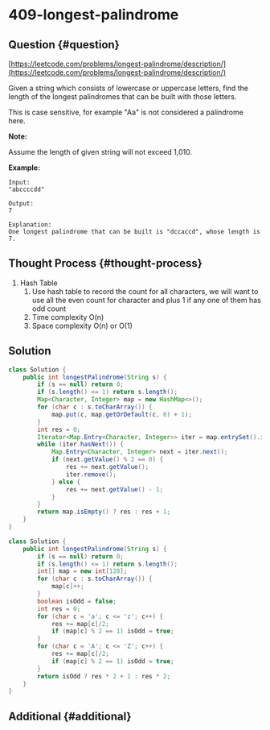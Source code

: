 # 409-longest-palindrome

## Question {#question}

[https://leetcode.com/problems/longest-palindrome/description/](https://leetcode.com/problems/longest-palindrome/description/)

Given a string which consists of lowercase or uppercase letters, find the length of the longest palindromes that can be built with those letters.

This is case sensitive, for example "Aa" is not considered a palindrome here.

 **Note:** 

Assume the length of given string will not exceed 1,010.

**Example:**

```text
Input:
"abccccdd"

Output:
7

Explanation:
One longest palindrome that can be built is "dccaccd", whose length is 7.
```

## Thought Process {#thought-process}

1. Hash Table
   1. Use hash table to record the count for all characters, we will want to use all the even count for character and plus 1 if any one of them has odd count
   2. Time complexity O\(n\)
   3. Space complexity O\(n\) or O\(1\)

## Solution

```java
class Solution {
    public int longestPalindrome(String s) {
        if (s == null) return 0;
        if (s.length() <= 1) return s.length();
        Map<Character, Integer> map = new HashMap<>();
        for (char c : s.toCharArray()) {
            map.put(c, map.getOrDefault(c, 0) + 1);
        }
        int res = 0;
        Iterator<Map.Entry<Character, Integer>> iter = map.entrySet().iterator();
        while (iter.hasNext()) {
            Map.Entry<Character, Integer> next = iter.next();
            if (next.getValue() % 2 == 0) {
                res += next.getValue();
                iter.remove();
            } else {
                res += next.getValue() - 1;
            }
        }
        return map.isEmpty() ? res : res + 1;
    }
}
```

```java
class Solution {
    public int longestPalindrome(String s) {
        if (s == null) return 0;
        if (s.length() <= 1) return s.length();
        int[] map = new int[128];
        for (char c : s.toCharArray()) {
            map[c]++;
        }
        boolean isOdd = false;
        int res = 0;
        for (char c = 'a'; c <= 'z'; c++) {
            res += map[c]/2;
            if (map[c] % 2 == 1) isOdd = true; 
        }
        for (char c = 'A'; c <= 'Z'; c++) {
            res += map[c]/2;
            if (map[c] % 2 == 1) isOdd = true; 
        }
        return isOdd ? res * 2 + 1 : res * 2;
    }
}
```

## Additional {#additional}

